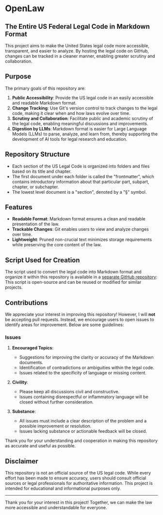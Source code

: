 # OpenLaw
## The Entire US Federal Legal Code in Markdown Format

This project aims to make the United States legal code more accessible, transparent, and easier to analyze. By hosting the legal code on GitHub, changes can be tracked in a cleaner manner, enabling greater scrutiny and collaboration.

## Purpose

The primary goals of this repository are:

1. **Public Accessibility**: Provide the US legal code in an easily accessible and readable Markdown format.
2. **Change Tracking**: Use Git's version control to track changes to the legal code, making it clear when and how laws evolve over time.
3. **Scrutiny and Collaboration**: Facilitate public and academic scrutiny of the legal code, enabling meaningful discussions and improvements.
4. **Digestion by LLMs**: Markdown format is easier for Large Language Models (LLMs) to parse, analyze, and learn from, thereby supporting the development of AI tools for legal research and education.

## Repository Structure
- Each section of the US Legal Code is organized into folders and files based on its title and chapter.
- The first document under each folder is called the "frontmatter", which contains introductory information about that particular part, subpart, chapter, or subchapter.
- The lowest level document is a "section", denoted by a "§" symbol.

## Features

- **Readable Format**: Markdown format ensures a clean and readable presentation of the law.
- **Trackable Changes**: Git enables users to view and analyze changes over time.
- **Lightweight**: Pruned non-crucial text minimizes storage requirements while preserving the core content of the law.

## Script Used for Creation
The script used to convert the legal code into Markdown format and organize it within this repository is available in a [separate GitHub repository](https://github.com/AlextheYounga/lawlab): This script is open-source and can be reused or modified for similar projects.

## Contributions
We appreciate your interest in improving this repository! However, I will **not** be accepting pull requests. Instead, we encourage users to open issues to identify areas for improvement. Below are some guidelines:

### Issues

1. **Encouraged Topics**:
   - Suggestions for improving the clarity or accuracy of the Markdown documents.
   - Identification of contradictions or ambiguities within the legal code.
   - Issues related to the specificity of language or missing content.

2. **Civility**:
   - Please keep all discussions civil and constructive.
   - Issues containing disrespectful or inflammatory language will be closed without further consideration.

3. **Substance**:
   - All issues must include a clear description of the problem and a possible improvement or resolution.
   - Issues lacking substance or actionable feedback will be closed.

Thank you for your understanding and cooperation in making this repository as accurate and useful as possible.

## Disclaimer

This repository is not an official source of the US legal code. While every effort has been made to ensure accuracy, users should consult official sources or legal professionals for authoritative information. This project is intended for educational and informational purposes only.

---

Thank you for your interest in this project! Together, we can make the law more accessible and understandable for everyone.
